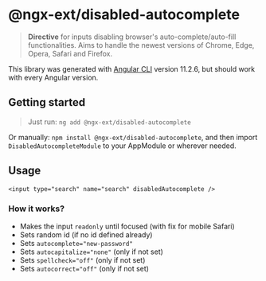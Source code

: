 # @ngx-ext/disabled-autocomplete

> **Directive** for inputs disabling browser's auto-complete/auto-fill functionalities. Aims to handle the newest versions of Chrome, Edge, Opera, Safari and Firefox.

This library was generated with [Angular CLI](https://github.com/angular/angular-cli) version 11.2.6, but should work with every Angular version.

## Getting started

> Just run: `ng add @ngx-ext/disabled-autocomplete`  

Or manually: `npm install @ngx-ext/disabled-autocomplete`, and then import `DisabledAutocompleteModule` to your AppModule or wherever needed.

## Usage

```angular2html
<input type="search" name="search" disabledAutocomplete />
```

### How it works?
* Makes the input `readonly` until focused (with fix for mobile Safari)
* Sets random id (if no id defined already)
* Sets `autocomplete="new-password"`
* Sets `autocapitalize="none"` (only if not set)
* Sets `spellcheck="off"` (only if not set)
* Sets `autocorrect="off"` (only if not set)
